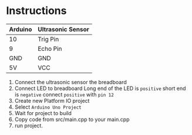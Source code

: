 # Instructions

| Arduino  | Ultrasonic Sensor  |
|---|---|
| 10  | Trig Pin  |
|  9 | Echo Pin  |
| GND  | GND  |
| 5V | VCC |
1. Connect the ultrasonic sensor the breadboard
2. Connect LED to breadboard
Long end of the LED is `positive` short end is `negative`
connect `positive` with `pin 12`
3. Create new Platform IO project
4. Select `Arduino Uno Project`
5. Wait for project to build
6. Copy code from src/main.cpp to your main.cpp
7. run project.
